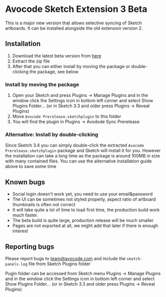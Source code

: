 # Avocode Sketch Extension 3 Beta

This is a major new version that allows selective syncing of Sketch artboards. It can be installed alongside the old extension version 2.

## Installation
1. Download the latest beta version from [here](https://manager.avocode.com/download/sketch-plugin-beta/mac/)
2. Extract the zip file
3. After that you can either install by moving the package or double-clicking the package, see below

### Install by moving the package

1. Open your Sketch and press Plugins -> Manage Plugins and in the window click the Settings icon in bottom left corner and select Show Plugins Folder... (or in Sketch 3.3 and older press Plugins -> Reveal Plugins)
2. Move `Avocode Prerelease.sketchplugin` to this folder
3. You will find the plugin in Plugins -> Avodode Sync Prerelease

### Alternative: Install by double-clicking
Since Sketch 3.4 you can simply double-click the extracted `Avocode Prerelease.sketchplugin` package and Sketch will install it for you. However the installation can take a long time as the package is around 100MB in size with many contained files. You can use the alternative installation guide above to save some time

## Known bugs
- Social login doesn't work yet, you need to use your email&password
- The UI can be sometimes not styled properly, aspect ratio of artboard thumbnails is often not correct
- It will take quite a lot of time to load first time, the production build work much faster.
- The beta build is quite large, production release will be much smaller
- Pages are not exported at all, we might add that later if there is enough interest
 
## Reporting bugs
Please report bugs to team@avocode.com and include the `sketch-panels.log` file from Sketch Plugins folder

Pugin folder can be accessed from Sketch menu Plugins -> Manage Plugins and in the window click the Settings icon in bottom left corner and select Show Plugins Folder... (or in Sketch 3.3 and older press Plugins -> Reveal Plugins)
